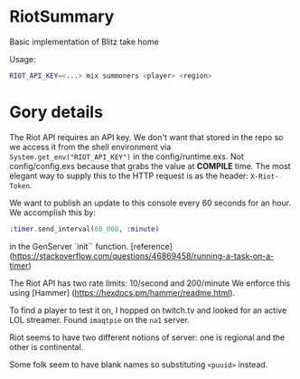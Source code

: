 # RiotSummary

Basic implementation of Blitz take home

Usage:

```bash
RIOT_API_KEY=<...> mix summoners <player> <region>
```

# Gory details

The Riot API requires an API key.
We don't want that stored in the repo so we access it from the shell environment
via `System.get_env("RIOT_API_KEY")` in the config/runtime.exs.
Not config/config.exs because that grabs the value at **COMPILE** time.
The most elegant way to supply this to the HTTP request is as the header: `X-Riot-Token`.

We want to publish an update to this console every 60 seconds for an hour.
We accomplish this by:

```elixir
:timer.send_interval(60_000, :minute)
```

in the GenServer `init`` function.
[reference] (https://stackoverflow.com/questions/46869458/running-a-task-on-a-timer)

The Riot API has two rate limits: 10/second and 200/minute
We enforce this using [Hammer] (https://hexdocs.pm/hammer/readme.html).

To find a player to test it on, I hopped on twitch.tv and looked for an active LOL streamer.
Found `imaqtpie` on the `na1` server.

Riot seems to have two different notions of server:
one is regional and the other is continental.

Some folk seem to have blank names so substituting `<puuid>` instead.
